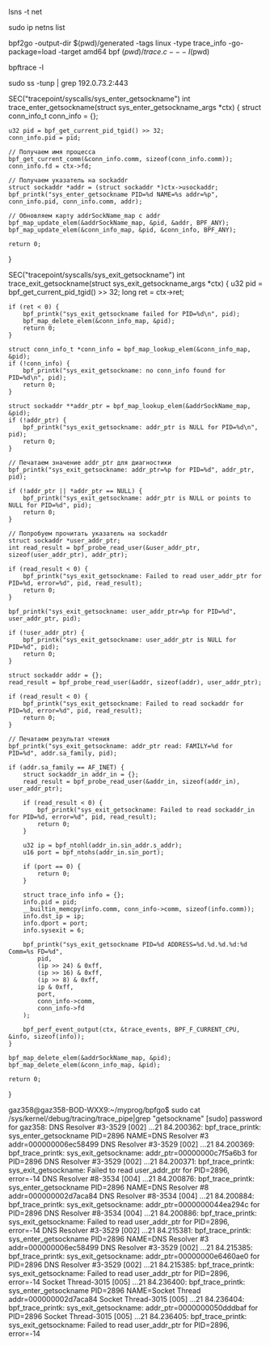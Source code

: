 lsns -t net


sudo ip netns list


bpf2go -output-dir $(pwd)/generated -tags linux -type trace_info -go-package=load -target amd64 bpf $(pwd)/trace.c -- -I$(pwd)

bpftrace -l

sudo ss -tunp | grep 192.0.73.2:443


SEC("tracepoint/syscalls/sys_enter_getsockname")
int trace_enter_getsockname(struct sys_enter_getsockname_args *ctx) {
    struct conn_info_t conn_info = {};

    u32 pid = bpf_get_current_pid_tgid() >> 32;
    conn_info.pid = pid;

    // Получаем имя процесса
    bpf_get_current_comm(&conn_info.comm, sizeof(conn_info.comm));
    conn_info.fd = ctx->fd;

    // Получаем указатель на sockaddr
    struct sockaddr *addr = (struct sockaddr *)ctx->usockaddr;
    bpf_printk("sys_enter_getsockname PID=%d NAME=%s addr=%p", conn_info.pid, conn_info.comm, addr);

    // Обновляем карту addrSockName_map с addr
    bpf_map_update_elem(&addrSockName_map, &pid, &addr, BPF_ANY);
    bpf_map_update_elem(&conn_info_map, &pid, &conn_info, BPF_ANY);

    return 0;
}

SEC("tracepoint/syscalls/sys_exit_getsockname")
int trace_exit_getsockname(struct sys_exit_getsockname_args *ctx) {
    u32 pid = bpf_get_current_pid_tgid() >> 32;
    long ret = ctx->ret;

    if (ret < 0) {
        bpf_printk("sys_exit_getsockname failed for PID=%d\n", pid);
        bpf_map_delete_elem(&conn_info_map, &pid);
        return 0;
    }

    struct conn_info_t *conn_info = bpf_map_lookup_elem(&conn_info_map, &pid);
    if (!conn_info) {
        bpf_printk("sys_exit_getsockname: no conn_info found for PID=%d\n", pid);
        return 0;
    }

    struct sockaddr **addr_ptr = bpf_map_lookup_elem(&addrSockName_map, &pid);
    if (!addr_ptr) {
        bpf_printk("sys_exit_getsockname: addr_ptr is NULL for PID=%d\n", pid);
        return 0;
    }

    // Печатаем значение addr_ptr для диагностики
    bpf_printk("sys_exit_getsockname: addr_ptr=%p for PID=%d", addr_ptr, pid);

    if (!addr_ptr || *addr_ptr == NULL) {
        bpf_printk("sys_exit_getsockname: addr_ptr is NULL or points to NULL for PID=%d", pid);
        return 0;
    }

    // Попробуем прочитать указатель на sockaddr
    struct sockaddr *user_addr_ptr;
    int read_result = bpf_probe_read_user(&user_addr_ptr, sizeof(user_addr_ptr), addr_ptr);

    if (read_result < 0) {
        bpf_printk("sys_exit_getsockname: Failed to read user_addr_ptr for PID=%d, error=%d", pid, read_result);
        return 0;
    }

    bpf_printk("sys_exit_getsockname: user_addr_ptr=%p for PID=%d", user_addr_ptr, pid);

    if (!user_addr_ptr) {
        bpf_printk("sys_exit_getsockname: user_addr_ptr is NULL for PID=%d", pid);
        return 0;
    }

    struct sockaddr addr = {};
    read_result = bpf_probe_read_user(&addr, sizeof(addr), user_addr_ptr);

    if (read_result < 0) {
        bpf_printk("sys_exit_getsockname: Failed to read sockaddr for PID=%d, error=%d", pid, read_result);
        return 0;
    }

    // Печатаем результат чтения
    bpf_printk("sys_exit_getsockname: addr_ptr read: FAMILY=%d for PID=%d", addr.sa_family, pid);

    if (addr.sa_family == AF_INET) {
        struct sockaddr_in addr_in = {};
        read_result = bpf_probe_read_user(&addr_in, sizeof(addr_in), user_addr_ptr);

        if (read_result < 0) {
            bpf_printk("sys_exit_getsockname: Failed to read sockaddr_in for PID=%d, error=%d", pid, read_result);
            return 0;
        }

        u32 ip = bpf_ntohl(addr_in.sin_addr.s_addr);
        u16 port = bpf_ntohs(addr_in.sin_port);

        if (port == 0) {
            return 0;
        }

        struct trace_info info = {};
        info.pid = pid;
        __builtin_memcpy(info.comm, conn_info->comm, sizeof(info.comm));
        info.dst_ip = ip;
        info.dport = port;
        info.sysexit = 6;

        bpf_printk("sys_exit_getsockname PID=%d ADDRESS=%d.%d.%d.%d:%d Comm=%s FD=%d",
            pid,
            (ip >> 24) & 0xff,
            (ip >> 16) & 0xff,
            (ip >> 8) & 0xff,
            ip & 0xff,
            port,
            conn_info->comm,
            conn_info->fd
        );

        bpf_perf_event_output(ctx, &trace_events, BPF_F_CURRENT_CPU, &info, sizeof(info));
    }

    bpf_map_delete_elem(&addrSockName_map, &pid);
    bpf_map_delete_elem(&conn_info_map, &pid);

    return 0;
}


gaz358@gaz358-BOD-WXX9:~/myprog/bpfgo$ sudo cat /sys/kernel/debug/tracing/trace_pipe|grep "getsockname"
[sudo] password for gaz358: 
 DNS Resolver #3-3529    [002] ...21    84.200362: bpf_trace_printk: sys_enter_getsockname PID=2896 NAME=DNS Resolver #3 addr=000000006ec58499
 DNS Resolver #3-3529    [002] ...21    84.200369: bpf_trace_printk: sys_exit_getsockname: addr_ptr=00000000c7f5a6b3 for PID=2896
 DNS Resolver #3-3529    [002] ...21    84.200371: bpf_trace_printk: sys_exit_getsockname: Failed to read user_addr_ptr for PID=2896, error=-14
 DNS Resolver #8-3534    [004] ...21    84.200876: bpf_trace_printk: sys_enter_getsockname PID=2896 NAME=DNS Resolver #8 addr=000000002d7aca84
 DNS Resolver #8-3534    [004] ...21    84.200884: bpf_trace_printk: sys_exit_getsockname: addr_ptr=0000000044ea294c for PID=2896
 DNS Resolver #8-3534    [004] ...21    84.200886: bpf_trace_printk: sys_exit_getsockname: Failed to read user_addr_ptr for PID=2896, error=-14
 DNS Resolver #3-3529    [002] ...21    84.215381: bpf_trace_printk: sys_enter_getsockname PID=2896 NAME=DNS Resolver #3 addr=000000006ec58499
 DNS Resolver #3-3529    [002] ...21    84.215385: bpf_trace_printk: sys_exit_getsockname: addr_ptr=00000000e6460ae0 for PID=2896
 DNS Resolver #3-3529    [002] ...21    84.215385: bpf_trace_printk: sys_exit_getsockname: Failed to read user_addr_ptr for PID=2896, error=-14
   Socket Thread-3015    [005] ...21    84.236400: bpf_trace_printk: sys_enter_getsockname PID=2896 NAME=Socket Thread addr=000000002d7aca84
   Socket Thread-3015    [005] ...21    84.236404: bpf_trace_printk: sys_exit_getsockname: addr_ptr=0000000050dddbaf for PID=2896
   Socket Thread-3015    [005] ...21    84.236405: bpf_trace_printk: sys_exit_getsockname: Failed to read user_addr_ptr for PID=2896, error=-14

